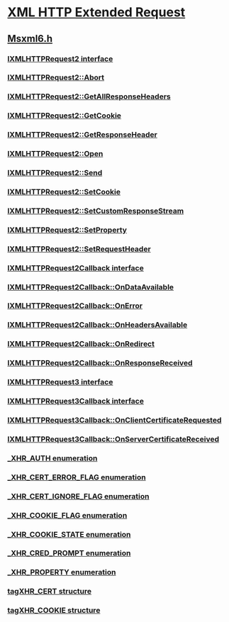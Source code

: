 # [XML HTTP Extended Request](index.md)
## [Msxml6.h](../msxml6/index.md)
### [IXMLHTTPRequest2 interface](../msxml6/nn-msxml6-ixmlhttprequest2.md)
### [IXMLHTTPRequest2::Abort](../msxml6/nf-msxml6-ixmlhttprequest2-abort.md)
### [IXMLHTTPRequest2::GetAllResponseHeaders](../msxml6/nf-msxml6-ixmlhttprequest2-getallresponseheaders.md)
### [IXMLHTTPRequest2::GetCookie](../msxml6/nf-msxml6-ixmlhttprequest2-getcookie.md)
### [IXMLHTTPRequest2::GetResponseHeader](../msxml6/nf-msxml6-ixmlhttprequest2-getresponseheader.md)
### [IXMLHTTPRequest2::Open](../msxml6/nf-msxml6-ixmlhttprequest2-open.md)
### [IXMLHTTPRequest2::Send](../msxml6/nf-msxml6-ixmlhttprequest2-send.md)
### [IXMLHTTPRequest2::SetCookie](../msxml6/nf-msxml6-ixmlhttprequest2-setcookie.md)
### [IXMLHTTPRequest2::SetCustomResponseStream](../msxml6/nf-msxml6-ixmlhttprequest2-setcustomresponsestream.md)
### [IXMLHTTPRequest2::SetProperty](../msxml6/nf-msxml6-ixmlhttprequest2-setproperty.md)
### [IXMLHTTPRequest2::SetRequestHeader](../msxml6/nf-msxml6-ixmlhttprequest2-setrequestheader.md)
### [IXMLHTTPRequest2Callback interface](../msxml6/nn-msxml6-ixmlhttprequest2callback.md)
### [IXMLHTTPRequest2Callback::OnDataAvailable](../msxml6/nf-msxml6-ixmlhttprequest2callback-ondataavailable.md)
### [IXMLHTTPRequest2Callback::OnError](../msxml6/nf-msxml6-ixmlhttprequest2callback-onerror.md)
### [IXMLHTTPRequest2Callback::OnHeadersAvailable](../msxml6/nf-msxml6-ixmlhttprequest2callback-onheadersavailable.md)
### [IXMLHTTPRequest2Callback::OnRedirect](../msxml6/nf-msxml6-ixmlhttprequest2callback-onredirect.md)
### [IXMLHTTPRequest2Callback::OnResponseReceived](../msxml6/nf-msxml6-ixmlhttprequest2callback-onresponsereceived.md)
### [IXMLHTTPRequest3 interface](../msxml6/nn-msxml6-ixmlhttprequest3.md)
### [IXMLHTTPRequest3Callback interface](../msxml6/nn-msxml6-ixmlhttprequest3callback.md)
### [IXMLHTTPRequest3Callback::OnClientCertificateRequested](../msxml6/nf-msxml6-ixmlhttprequest3callback-onclientcertificaterequested.md)
### [IXMLHTTPRequest3Callback::OnServerCertificateReceived](../msxml6/nf-msxml6-ixmlhttprequest3callback-onservercertificatereceived.md)
### [_XHR_AUTH enumeration](../msxml6/ne-msxml6-_xhr_auth.md)
### [_XHR_CERT_ERROR_FLAG enumeration](../msxml6/ne-msxml6-_xhr_cert_error_flag.md)
### [_XHR_CERT_IGNORE_FLAG enumeration](../msxml6/ne-msxml6-_xhr_cert_ignore_flag.md)
### [_XHR_COOKIE_FLAG enumeration](../msxml6/ne-msxml6-_xhr_cookie_flag.md)
### [_XHR_COOKIE_STATE enumeration](../msxml6/ne-msxml6-_xhr_cookie_state.md)
### [_XHR_CRED_PROMPT enumeration](../msxml6/ne-msxml6-_xhr_cred_prompt.md)
### [_XHR_PROPERTY enumeration](../msxml6/ne-msxml6-_xhr_property.md)
### [tagXHR_CERT structure](../msxml6/ns-msxml6-tagxhr_cert.md)
### [tagXHR_COOKIE structure](../msxml6/ns-msxml6-tagxhr_cookie.md)
